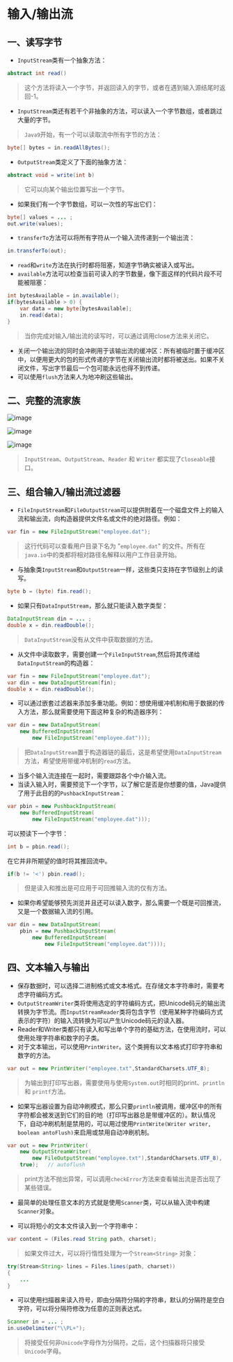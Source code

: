 # 输入/输出流

## 一、读写字节

- `InputStream`类有一个抽象方法：

```java
abstract int read()
```

> 这个方法将读入一个字节，并返回读入的字节，或者在遇到输入源结尾时返回-1。

- `InputStream`类还有若干个非抽象的方法，可以读入一个字节数组，或者跳过大量的字节。

> `Java9`开始，有一个可以读取流中所有字节的方法：

```java
byte[] bytes = in.readAllBytes();
```

- `OutputStream`类定义了下面的抽象方法：

```java
abstract void = write(int b)
```

> 它可以向某个输出位置写出一个字节。

- 如果我们有一个字节数组，可以一次性的写出它们：

```java
byte[] values = ... ;
out.write(values);
```

- `transferTo`方法可以将所有字符从一个输入流传递到一个输出流：

```java
in.transferTo(out);
```

- `read`和`write`方法在执行时都将阻塞，知道字节确实被读入或写出。
- `available`方法可以检查当前可读入的字节数量，像下面这样的代码片段不可能被阻塞：

```java
int bytesAvailable = in.available();
if(bytesAvailable > 0) {
	var data = new byte[bytesAvailable];
	in.read(data);
}
```

> 当你完成对输入/输出流的读写时，可以通过调用close方法来关闭它。

- 关闭一个输出流的同时会冲刷用于该输出流的缓冲区：所有被临时置于缓冲区中，以便用更大的包的形式传递的字节在关闭输出流时都将被送出。如果不关闭文件，写出字节最后一个包可能永远也得不到传递。
- 可以使用`flush`方法来人为地冲刷这些输出。



## 二、完整的流家族

![image](https://github.com/ktf-cool/JavaList/blob/master/images/%E8%BE%93%E5%85%A5%E6%B5%81%E4%B8%8E%E8%BE%93%E5%87%BA%E6%B5%81%E7%9A%84%E5%B1%82%E6%AC%A1%E7%BB%93%E6%9E%84.png)

![image](https://github.com/ktf-cool/JavaList/blob/master/images/Reader%E5%92%8CWriter%E7%9A%84%E5%B1%82%E6%AC%A1%E7%BB%93%E6%9E%84.png)

![image](https://github.com/ktf-cool/JavaList/blob/master/images/Closeable%E7%AD%89%E6%8E%A5%E5%8F%A3.png)

> `InputStream`、`OutputStream`、`Reader` 和 `Writer` 都实现了`Closeable`接口。



## 三、组合输入/输出流过滤器

- `FileInputStream`和`FileOutputStream`可以提供附着在一个磁盘文件上的输入流和输出流，向构造器提供文件名或文件的绝对路径。例如：

```java
var fin = new FileInputStream("employee.dat");
```

> 这行代码可以查看用户目录下名为 "`employee.dat`" 的文件。所有在`java.io`中的类都将相对路径名解释以用户工作目录开始。

- 与抽象类`InputStream`和`OutputStream`一样，这些类只支持在字节级别上的读写。

```java
byte b = (byte) fin.read();
```

- 如果只有`DataInputStream`，那么就只能读入数字类型：

```java
DataInputStream din = ... ;
double x = din.readDouble();
```

> `DataInputStream`没有从文件中获取数据的方法。

- 从文件中读取数字，需要创建一个`FileInputStream`,然后将其传递给`DataInputStream`的构造器：

```java
var fin = new FileInputStream("employee.dat");
var din = new DataInputStream(fin);
double x = din.readDouble();
```

- 可以通过嵌套过滤器来添加多重功能。例如：想使用缓冲机制和用于数据的传入方法，那么就需要使用下面这种复杂的构造器序列：

```java
var din = new DataInputStream(
	new BufferedInputStream(
		new FileInputStream("employee.dat")));
```

> 把`DataInputStream`置于构造器链的最后，这是希望使用`DataInputStream`方法，希望使用带缓冲机制的`read`方法。

- 当多个输入流连接在一起时，需要跟踪各个中介输入流。
- 当读入输入时，需要预览下一个字节，以了解它是否是你想要的值，Java提供了用于此目的的`PushbackInputStream`：

```java
var pbin = new PushbackInputStream(
	new BufferedInputStream(
		new FileInputStream("employee.dat")));
```

可以预读下一个字节：

```java
int b = pbin.read();
```

在它并非所期望的值时将其推回流中。

```java
if(b != '<') pbin.read();
```

> 但是读入和推出是可应用于可回推输入流的仅有方法。

- 如果你希望能够预先浏览并且还可以读入数字，那么需要一个既是可回推流，又是一个数据输入流的引用。

```java
var din = new DataInputStream(
	pbin = new PushbackInputStream(
		new BufferedInputStream(
			new FileInputStream("employee.dat"))));
```



## 四、文本输入与输出

- 保存数据时，可以选择二进制格式或文本格式。在存储文本字符串时，需要考虑字符编码方式。
- `OutputStreamWriter`类将使用选定的字符编码方式，把Unicode码元的输出流转换为字节流。而`InputStreamReader`类将包含字节（使用某种字符编码方式表示的字符）的输入流转换为可以产生Unicode码元的读入器。
- Reader和Writer类都只有读入和写出单个字符的基础方法，在使用流时，可以使用处理字符串和数字的子类。
- 对于文本输出，可以使用`PrintWriter`。这个类拥有以文本格式打印字符串和数字的方法。

```java
var out = new PrintWriter("employee.txt",StandardCharsets.UTF_8);
```

> 为输出到打印写出器，需要使用与使用`System.out`时相同的print、`println` 和 `printf`方法。

- 如果写出器设置为自动冲刷模式，那么只要`println`被调用，缓冲区中的所有字符都会被发送到它们的目的地（打印写出器总是带缓冲区的）。默认情况下，自动冲刷机制是禁用的，可以用过使用`PrintWrite(Writer writer, boolean antoFlush)`来启用或禁用自动冲刷机制。

```java
var out = new PrintWriter(
	new OutputStreamWriter(
		new FileOutputStream("employee.txt"),StandardCharsets.UTF_8),
	true);   // autoflush
```

> print方法不抛出异常，可以调用`checkError`方法来查看输出流是否出现了某些错误。

- 最简单的处理任意文本的方式就是使用`Scanner`类，可以从输入流中构建`Scanner`对象。

- 可以将短小的文本文件读入到一个字符串中：

```java
var content = (Files.read String path, charset);
```

> 如果文件过大，可以将行惰性处理为一个`Stream<String>` 对象：

```java
try(Stream<String> lines = Files.lines(path, charset))
{
	...
}
```

- 可以使用扫描器来读入符号，即由分隔符分隔的字符串，默认的分隔符是空白字符，可以将分隔符修改为任意的正则表达式。

```java
Scanner in = ... ;
in.useDelimiter("\\PL+");
```

> 将接受任何非`Unicode`字母作为分隔符。之后，这个扫描器将只接受`Unicode`字母。
